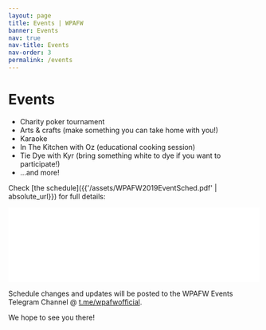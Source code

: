 ```yaml
---
layout: page
title: Events | WPAFW
banner: Events
nav: true
nav-title: Events
nav-order: 3
permalink: /events
---
```


# Events

* Charity poker tournament
* Arts & crafts (make something you can take home with you!)
* Karaoke
* In The Kitchen with Oz (educational cooking session)
* Tie Dye with Kyr (bring something white to dye if you want to participate!)
* ...and more!

Check [the schedule]({{'/assets/WPAFW2019EventSched.pdf' | absolute_url}}) for full details: 

<div class="columns is-mobile is-centered">
<div class="column is-three-quarters">
<embed src="{{'/assets/WPAFW2019EventSched.pdf' | absolute_url}}" width="100%"/>
</div>
</div>

Schedule changes and updates will be posted to the WPAFW Events Telegram Channel @ [t.me/wpafwofficial](https://t.me/wpafwofficial).

We hope to see you there! 
